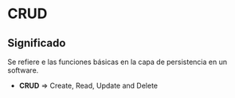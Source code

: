 ﻿# CRUD 
## Significado
Se refiere e las funciones básicas en la capa de persistencia en un software.

- **CRUD** =>  Create, Read, Update and Delete 
